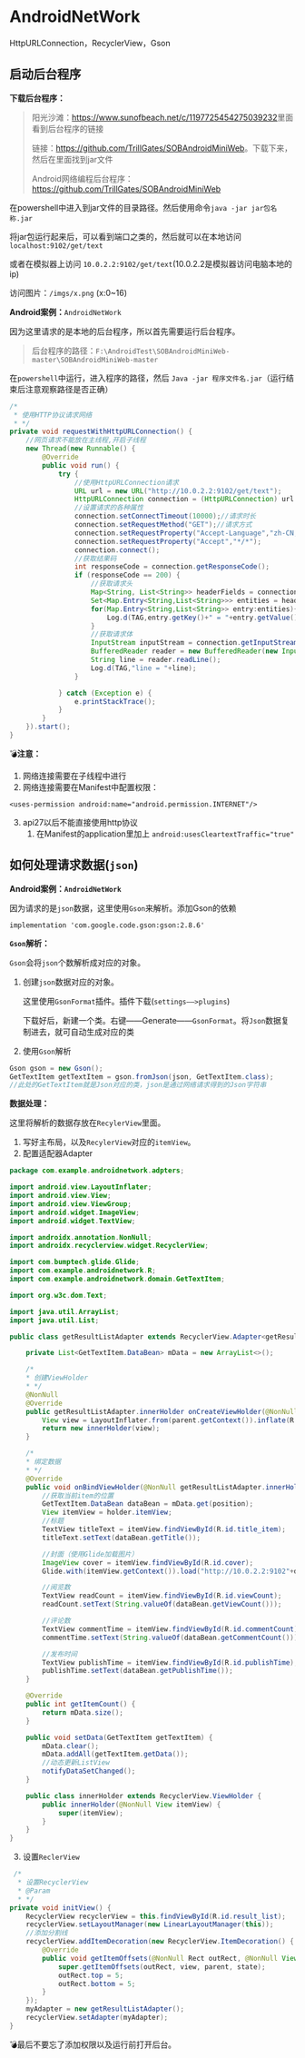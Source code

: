 # AndroidNetWork
HttpURLConnection，RecyclerView，Gson
## 启动后台程序

**下载后台程序：**

> 阳光沙滩：<https://www.sunofbeach.net/c/1197725454275039232>里面看到后台程序的链接
>
> 链接：<https://github.com/TrillGates/SOBAndroidMiniWeb>。下载下来，然后在里面找到jar文件
>
> Android网络编程后台程序：<https://github.com/TrillGates/SOBAndroidMiniWeb>

在powershell中进入到jar文件的目录路径。然后使用命令`java -jar jar包名称.jar`

将jar包运行起来后，可以看到端口之类的，然后就可以在本地访问 `localhost:9102/get/text`

或者在模拟器上访问 `10.0.2.2:9102/get/text`(10.0.2.2是模拟器访问电脑本地的ip)

访问图片：`/imgs/x.png`  (x:0~16)


**Android案例：**`AndroidNetWork`

因为这里请求的是本地的后台程序，所以首先需要运行后台程序。

> 后台程序的路径：`F:\AndroidTest\SOBAndroidMiniWeb-master\SOBAndroidMiniWeb-master`

在`powershell`中运行，进入程序的路径，然后 `Java -jar 程序文件名.jar`（运行结束后注意观察路径是否正确）

```java
/*
 * 使用HTTP协议请求网络
 * */
private void requestWithHttpURLConnection() {
    //网页请求不能放在主线程,开启子线程
    new Thread(new Runnable() {
        @Override
        public void run() {
            try {
                //使用HttpURLConnection请求
                URL url = new URL("http://10.0.2.2:9102/get/text");
                HttpURLConnection connection = (HttpURLConnection) url.openConnection();
                //设置请求的各种属性
                connection.setConnectTimeout(10000);//请求时长
                connection.setRequestMethod("GET");//请求方式
                connection.setRequestProperty("Accept-Language","zh-CN,zh;q=0.9");//语言
                connection.setRequestProperty("Accept","*/*");
                connection.connect();
                //获取结果码
                int responseCode = connection.getResponseCode();
                if (responseCode == 200) {
                    //获取请求头
                    Map<String, List<String>> headerFields = connection.getHeaderFields();
                    Set<Map.Entry<String,List<String>>> entities = headerFields.entrySet();
                    for(Map.Entry<String,List<String>> entry:entities){
                        Log.d(TAG,entry.getKey()+" = "+entry.getValue());
                    }
                    //获取请求体
                    InputStream inputStream = connection.getInputStream();
                    BufferedReader reader = new BufferedReader(new InputStreamReader(inputStream));
                    String line = reader.readLine();
                    Log.d(TAG,"line = "+line);
                }

            } catch (Exception e) {
                e.printStackTrace();
            }
        }
    }).start();
}
```

:bomb:**注意：**

1. 网络连接需要在子线程中进行
2. 网络连接需要在Manifest中配置权限：

`<uses-permission android:name="android.permission.INTERNET"/>`

3. api27以后不能直接使用http协议
   1. 在Manifest的application里加上 `android:usesCleartextTraffic="true"`



## 如何处理请求数据(`json`)

**Android案例：`AndroidNetWork`**

因为请求的是`json`数据，这里使用`Gson`来解析。添加Gson的依赖

`implementation 'com.google.code.gson:gson:2.8.6'`

**`Gson`解析：**

`Gson`会将`json`个数解析成对应的对象。

1. 创建`json`数据对应的对象。

   这里使用`GsonFormat`插件。插件下载(`settings——>plugins`)

   下载好后，新建一个类。右键——Generate——`GsonFormat`。将`Json`数据复制进去，就可自动生成对应的类

2. 使用`Gson`解析

```java
Gson gson = new Gson();
GetTextItem getTextItem = gson.fromJson(json, GetTextItem.class);
//此处的GetTextItem就是Json对应的类，json是通过网络请求得到的Json字符串
```



**数据处理：**

这里将解析的数据存放在`RecylerView`里面。

1. 写好主布局，以及`RecylerView`对应的`itemView`。
2. 配置适配器Adapter

```java
package com.example.androidnetwork.adpters;

import android.view.LayoutInflater;
import android.view.View;
import android.view.ViewGroup;
import android.widget.ImageView;
import android.widget.TextView;

import androidx.annotation.NonNull;
import androidx.recyclerview.widget.RecyclerView;

import com.bumptech.glide.Glide;
import com.example.androidnetwork.R;
import com.example.androidnetwork.domain.GetTextItem;

import org.w3c.dom.Text;

import java.util.ArrayList;
import java.util.List;

public class getResultListAdapter extends RecyclerView.Adapter<getResultListAdapter.innerHolder> {

    private List<GetTextItem.DataBean> mData = new ArrayList<>();

    /*
    * 创建ViewHolder
    * */
    @NonNull
    @Override
    public getResultListAdapter.innerHolder onCreateViewHolder(@NonNull ViewGroup parent, int viewType) {
        View view = LayoutInflater.from(parent.getContext()).inflate(R.layout.get_text_item, parent, false);
        return new innerHolder(view);
    }

    /*
    * 绑定数据
    * */
    @Override
    public void onBindViewHolder(@NonNull getResultListAdapter.innerHolder holder, int position) {
        //获取当前item的位置
        GetTextItem.DataBean dataBean = mData.get(position);
        View itemView = holder.itemView;
        //标题
        TextView titleText = itemView.findViewById(R.id.title_item);
        titleText.setText(dataBean.getTitle());

        //封面（使用Glide加载图片）
        ImageView cover = itemView.findViewById(R.id.cover);
        Glide.with(itemView.getContext()).load("http://10.0.2.2:9102"+dataBean.getCover()).into(cover);

        //阅览数
        TextView readCount = itemView.findViewById(R.id.viewCount);
        readCount.setText(String.valueOf(dataBean.getViewCount()));

        //评论数
        TextView commentTime = itemView.findViewById(R.id.commentCount);
        commentTime.setText(String.valueOf(dataBean.getCommentCount()));

        //发布时间
        TextView publishTime = itemView.findViewById(R.id.publishTime);
        publishTime.setText(dataBean.getPublishTime());
    }

    @Override
    public int getItemCount() {
        return mData.size();
    }

    public void setData(GetTextItem getTextItem) {
        mData.clear();
        mData.addAll(getTextItem.getData());
        //动态更新ListView
        notifyDataSetChanged();
    }

    public class innerHolder extends RecyclerView.ViewHolder {
        public innerHolder(@NonNull View itemView) {
            super(itemView);
        }
    }
}

```

3. 设置`ReclerView`

```java
 /*
  * 设置RecyclerView
  * @Param
  * */
private void initView() {
    RecyclerView recyclerView = this.findViewById(R.id.result_list);
    recyclerView.setLayoutManager(new LinearLayoutManager(this));
    //添加分割线
    recyclerView.addItemDecoration(new RecyclerView.ItemDecoration() {
        @Override
        public void getItemOffsets(@NonNull Rect outRect, @NonNull View view, @NonNull RecyclerView parent, @NonNull RecyclerView.State state) {
            super.getItemOffsets(outRect, view, parent, state);
            outRect.top = 5;
            outRect.bottom = 5;
        }
    });
    myAdapter = new getResultListAdapter();
    recyclerView.setAdapter(myAdapter);
}
```

:bomb:最后不要忘了添加权限以及运行前打开后台。​
